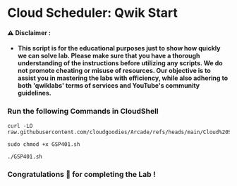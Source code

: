 #  Cloud Scheduler: Qwik Start


#### ⚠️ Disclaimer :
- **This script is for the educational purposes just to show how quickly we can solve lab. Please make sure that you have a thorough understanding of the instructions before utilizing any scripts. We do not promote cheating or  misuse of resources. Our objective is to assist you in mastering the labs with efficiency, while also adhering to both 'qwiklabs' terms of services and YouTube's community guidelines.**

### Run the following Commands in CloudShell 

```
curl -LO raw.githubusercontent.com/cloudgoodies/Arcade/refs/heads/main/Cloud%20Scheduler%3A%20Qwik%20Start/GSP401.sh

sudo chmod +x GSP401.sh

./GSP401.sh
```

### Congratulations 🎉 for completing the Lab !
